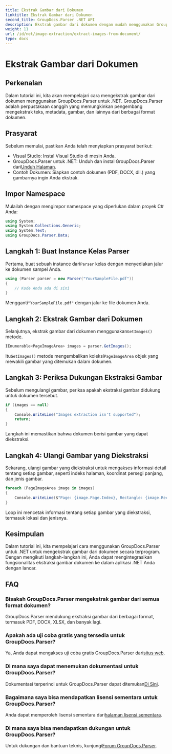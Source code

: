 ```yaml
---
title: Ekstrak Gambar dari Dokumen
linktitle: Ekstrak Gambar dari Dokumen
second_title: GroupDocs.Parser .NET API
description: Ekstrak gambar dari dokumen dengan mudah menggunakan GroupDocs.Parser untuk .NET. Kemampuan pemrosesan dokumen Anda dan menyederhanakan tugas ekstraksi gambar secara efisien.
weight: 11
url: /id/net/image-extraction/extract-images-from-document/
type: docs
---
```

# Ekstrak Gambar dari Dokumen

## Perkenalan
Dalam tutorial ini, kita akan mempelajari cara mengekstrak gambar dari dokumen menggunakan GroupDocs.Parser untuk .NET. GroupDocs.Parser adalah perpustakaan canggih yang memungkinkan pengembang mengekstrak teks, metadata, gambar, dan lainnya dari berbagai format dokumen.
## Prasyarat
Sebelum memulai, pastikan Anda telah menyiapkan prasyarat berikut:
- Visual Studio: Instal Visual Studio di mesin Anda.
-  GroupDocs.Parser untuk .NET: Unduh dan instal GroupDocs.Parser dari[Unduh Halaman](https://releases.groupdocs.com/parser/net/).
- Contoh Dokumen: Siapkan contoh dokumen (PDF, DOCX, dll.) yang gambarnya ingin Anda ekstrak.

## Impor Namespace
Mulailah dengan mengimpor namespace yang diperlukan dalam proyek C# Anda:
```csharp
using System;
using System.Collections.Generic;
using System.Text;
using GroupDocs.Parser.Data;
```
## Langkah 1: Buat Instance Kelas Parser
 Pertama, buat sebuah instance dari`Parser` kelas dengan menyediakan jalur ke dokumen sampel Anda.
```csharp
using (Parser parser = new Parser("YourSampleFile.pdf"))
{
    // Kode Anda ada di sini
}
```
 Mengganti`"YourSampleFile.pdf"` dengan jalur ke file dokumen Anda.
## Langkah 2: Ekstrak Gambar dari Dokumen
 Selanjutnya, ekstrak gambar dari dokumen menggunakan`GetImages()` metode.
```csharp
IEnumerable<PageImageArea> images = parser.GetImages();
```
 Itu`GetImages()` metode mengembalikan koleksi`PageImageArea` objek yang mewakili gambar yang ditemukan dalam dokumen.
## Langkah 3: Periksa Dukungan Ekstraksi Gambar
Sebelum mengulangi gambar, periksa apakah ekstraksi gambar didukung untuk dokumen tersebut.
```csharp
if (images == null)
{
    Console.WriteLine("Images extraction isn't supported");
    return;
}
```
Langkah ini memastikan bahwa dokumen berisi gambar yang dapat diekstraksi.
## Langkah 4: Ulangi Gambar yang Diekstraksi
Sekarang, ulangi gambar yang diekstraksi untuk mengakses informasi detail tentang setiap gambar, seperti indeks halaman, koordinat persegi panjang, dan jenis gambar.
```csharp
foreach (PageImageArea image in images)
{
    Console.WriteLine($"Page: {image.Page.Index}, Rectangle: {image.Rectangle}, Type: {image.FileType}");
}
```
Loop ini mencetak informasi tentang setiap gambar yang diekstraksi, termasuk lokasi dan jenisnya.

## Kesimpulan
Dalam tutorial ini, kita mempelajari cara menggunakan GroupDocs.Parser untuk .NET untuk mengekstrak gambar dari dokumen secara terprogram. Dengan mengikuti langkah-langkah ini, Anda dapat mengintegrasikan fungsionalitas ekstraksi gambar dokumen ke dalam aplikasi .NET Anda dengan lancar.

## FAQ
### Bisakah GroupDocs.Parser mengekstrak gambar dari semua format dokumen?
GroupDocs.Parser mendukung ekstraksi gambar dari berbagai format, termasuk PDF, DOCX, XLSX, dan banyak lagi.
### Apakah ada uji coba gratis yang tersedia untuk GroupDocs.Parser?
 Ya, Anda dapat mengakses uji coba gratis GroupDocs.Parser dari[situs web](https://releases.groupdocs.com/).
### Di mana saya dapat menemukan dokumentasi untuk GroupDocs.Parser?
 Dokumentasi terperinci untuk GroupDocs.Parser dapat ditemukan[Di Sini](https://tutorials.groupdocs.com/parser/net/).
### Bagaimana saya bisa mendapatkan lisensi sementara untuk GroupDocs.Parser?
 Anda dapat memperoleh lisensi sementara dari[halaman lisensi sementara](https://purchase.groupdocs.com/temporary-license/).
### Di mana saya bisa mendapatkan dukungan untuk GroupDocs.Parser?
 Untuk dukungan dan bantuan teknis, kunjungi[Forum GroupDocs.Parser](https://forum.groupdocs.com/c/parser/17).
